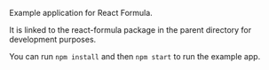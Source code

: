 Example application for React Formula.

It is linked to the react-formula package in the parent directory for development purposes.

You can run `npm install` and then `npm start` to run the example app.
